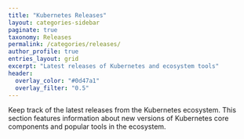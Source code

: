 ```yaml
---
title: "Kubernetes Releases"
layout: categories-sidebar
paginate: true
taxonomy: Releases
permalink: /categories/releases/
author_profile: true
entries_layout: grid
excerpt: "Latest releases of Kubernetes and ecosystem tools"
header:
  overlay_color: "#0d47a1"
  overlay_filter: "0.5"
---
```


Keep track of the latest releases from the Kubernetes ecosystem. This section features information about new versions of Kubernetes core components and popular tools in the ecosystem.